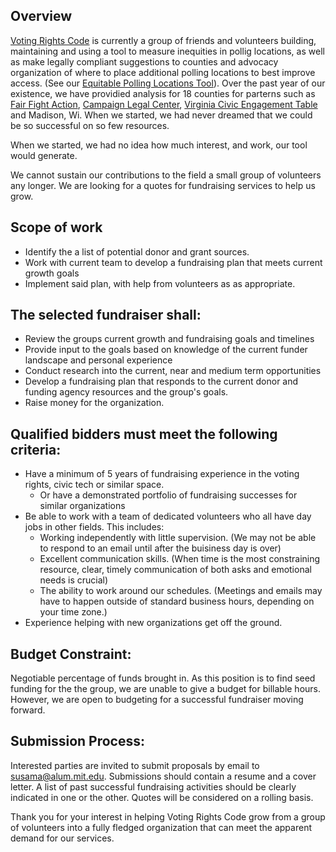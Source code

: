 ## Overview

[Voting Rights Code](https://github.com/Voting-Rights-Code) is currently a group of friends and volunteers building, maintaining and using a tool to measure inequities in pollig locations, as well as make legally compliant suggestions to counties and advocacy organization of where to place additional polling locations to best improve access. (See our [Equitable Polling Locations Tool](https://github.com/Voting-Rights-Code/Equitable-Polling-Locations)). Over the past year of our existence, we have providied analysis for 18 counties for parterns such as [Fair Fight Action](https://fairfight.com/),  [Campaign Legal Center](https://campaignlegal.org/), [Virginia Civic Engagement Table](https://engageva.org/) and Madison, Wi. When we started, we had never dreamed that we could be so successful on so few resources.

When we started, we had no idea how much interest, and work, our tool would generate. 

We cannot sustain our contributions to the field a small group of volunteers any longer. We are looking for a quotes for fundraising services to help us grow.

## Scope of work

* Identify the a list of potential donor and grant sources. 
* Work with current team to develop a fundraising plan that meets current growth goals
* Implement said plan, with help from volunteers as as appropriate.

## The selected fundraiser shall:

* Review the groups current growth and fundraising goals and timelines
* Provide input to the goals based on knowledge of the current funder landscape and personal experience
* Conduct research into the current, near and medium term opportunities
* Develop a fundraising plan that responds to the current donor and funding agency resources and the group's goals.
* Raise money for the organization.

## Qualified bidders must meet the following criteria:

* Have a minimum of 5 years of fundraising experience in the voting rights, civic tech or similar space.
  *  Or have a demonstrated portfolio of fundraising successes for similar organizations
* Be able to work with a team of dedicated volunteers who all have day jobs in other fields. This includes:
  * Working independently with little supervision. (We may not be able to respond to an email until after the buisiness day is over)
  * Excellent communication skills. (When time is the most constraining resource, clear, timely communication of both asks and emotional needs is crucial)
  * The ability to work around our schedules. (Meetings and emails may have to happen outside of standard business hours, depending on your time zone.)
* Experience helping with new organizations get off the ground. 

## Budget Constraint:

Negotiable percentage of funds brought in. 
As this position is to find seed funding for the the group, we are unable to give a budget for billable hours. However, we are open to budgeting for a successful fundraiser moving forward. 

## Submission Process:
Interested parties are invited to submit proposals by email to susama@alum.mit.edu. Submissions should contain a resume and a cover letter. A list of past successful fundraising activities should be clearly indicated in one or the other. Quotes will be considered on a rolling basis.

Thank you for your interest in helping Voting Rights Code grow from a group of volunteers into a fully fledged organization that can meet the apparent demand for our services.  
